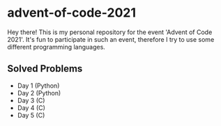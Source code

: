 # advent-of-code-2021

Hey there! This is my personal repository for the event 'Advent of Code 2021'. It's fun to participate in such an event, therefore I try to use some different programming languages.

## Solved Problems

- Day 1 (Python)
- Day 2 (Python)
- Day 3 (C)
- Day 4 (C)
- Day 5 (C)
